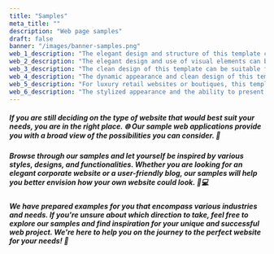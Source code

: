 ```yaml
---
title: "Samples"
meta_title: ""
description: "Web page samples"
draft: false
banner: "/images/banner-samples.png"
web_1_description: "The elegant design and structure of this template can be appealing to design studios or creative agencies."
web_2_description: "The elegant design and use of visual elements can be appealing for restaurant or café websites with a timeless look."
web_3_description: "The clean design of this template can be suitable for websites in the automotive industry, especially for car showrooms or auto services with an emphasis on quality."
web_4_description: "The dynamic appearance and clean design of this template can be appealing to creative agencies and design studios."
web_5_description: "For luxury retail websites or boutiques, this template can be ideal due to its elegant appearance."
web_6_description: "The stylized appearance and the ability to present visual content can be ideal for fashion boutique websites or online stores."
---
```


##### If you are still deciding on the type of website that would best suit your needs, you are in the right place. 🌐 Our sample web applications provide you with a broad view of the possibilities you can consider. 🚀

##### Browse through our samples and let yourself be inspired by various styles, designs, and functionalities. Whether you are looking for an elegant corporate website or a user-friendly blog, our samples will help you better envision how your own website could look. 🎨💻

##### We have prepared examples for you that encompass various industries and needs. If you're unsure about which direction to take, feel free to explore our samples and find inspiration for your unique and successful web project. We're here to help you on the journey to the perfect website for your needs! 🌟
